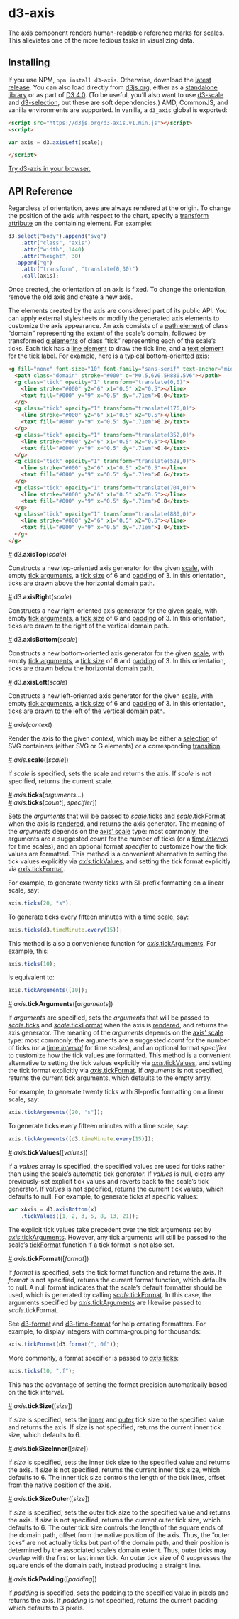 # d3-axis

The axis component renders human-readable reference marks for [scales](https://github.com/d3/d3-scale). This alleviates one of the more tedious tasks in visualizing data.

## Installing

If you use NPM, `npm install d3-axis`. Otherwise, download the [latest release](https://github.com/d3/d3-axis/releases/latest). You can also load directly from [d3js.org](https://d3js.org), either as a [standalone library](https://d3js.org/d3-axis.v1.min.js) or as part of [D3 4.0](https://github.com/d3/d3). (To be useful, you’ll also want to use [d3-scale](https://github.com/d3/d3-scale) and [d3-selection](https://github.com/d3/d3-selection), but these are soft dependencies.) AMD, CommonJS, and vanilla environments are supported. In vanilla, a `d3_axis` global is exported:

```html
<script src="https://d3js.org/d3-axis.v1.min.js"></script>
<script>

var axis = d3.axisLeft(scale);

</script>
```

[Try d3-axis in your browser.](https://tonicdev.com/npm/d3-axis)

## API Reference

Regardless of orientation, axes are always rendered at the origin. To change the position of the axis with respect to the chart, specify a [transform attribute](http://www.w3.org/TR/SVG/coords.html#TransformAttribute) on the containing element. For example:

```js
d3.select("body").append("svg")
    .attr("class", "axis")
    .attr("width", 1440)
    .attr("height", 30)
  .append("g")
    .attr("transform", "translate(0,30)")
    .call(axis);
```

Once created, the orientation of an axis is fixed. To change the orientation, remove the old axis and create a new axis.

The elements created by the axis are considered part of its public API. You can apply external stylesheets or modify the generated axis elements to customize the axis appearance. An axis consists of a [path element](https://www.w3.org/TR/SVG/paths.html#PathElement) of class “domain” representing the extent of the scale’s domain, followed by transformed [g elements](https://www.w3.org/TR/SVG/struct.html#Groups) of class “tick” representing each of the scale’s ticks. Each tick has a [line element](https://www.w3.org/TR/SVG/shapes.html#LineElement) to draw the tick line, and a [text element](https://www.w3.org/TR/SVG/text.html#TextElement) for the tick label. For example, here is a typical bottom-oriented axis:

```html
<g fill="none" font-size="10" font-family="sans-serif" text-anchor="middle">
  <path class="domain" stroke="#000" d="M0.5,6V0.5H880.5V6"></path>
  <g class="tick" opacity="1" transform="translate(0,0)">
    <line stroke="#000" y2="6" x1="0.5" x2="0.5"></line>
    <text fill="#000" y="9" x="0.5" dy=".71em">0.0</text>
  </g>
  <g class="tick" opacity="1" transform="translate(176,0)">
    <line stroke="#000" y2="6" x1="0.5" x2="0.5"></line>
    <text fill="#000" y="9" x="0.5" dy=".71em">0.2</text>
  </g>
  <g class="tick" opacity="1" transform="translate(352,0)">
    <line stroke="#000" y2="6" x1="0.5" x2="0.5"></line>
    <text fill="#000" y="9" x="0.5" dy=".71em">0.4</text>
  </g>
  <g class="tick" opacity="1" transform="translate(528,0)">
    <line stroke="#000" y2="6" x1="0.5" x2="0.5"></line>
    <text fill="#000" y="9" x="0.5" dy=".71em">0.6</text>
  </g>
  <g class="tick" opacity="1" transform="translate(704,0)">
    <line stroke="#000" y2="6" x1="0.5" x2="0.5"></line>
    <text fill="#000" y="9" x="0.5" dy=".71em">0.8</text>
  </g>
  <g class="tick" opacity="1" transform="translate(880,0)">
    <line stroke="#000" y2="6" x1="0.5" x2="0.5"></line>
    <text fill="#000" y="9" x="0.5" dy=".71em">1.0</text>
  </g>
</g>
```

<a name="axisTop" href="#axisTop">#</a> d3.<b>axisTop</b>(<i>scale</i>)

Constructs a new top-oriented axis generator for the given [scale](https://github.com/d3/d3-scale), with empty [tick arguments](#axis_ticks), a [tick size](#axis_tickSize) of 6 and [padding](#axis_tickPadding) of 3. In this orientation, ticks are drawn above the horizontal domain path.

<a name="axisRight" href="#axisRight">#</a> d3.<b>axisRight</b>(<i>scale</i>)

Constructs a new right-oriented axis generator for the given [scale](https://github.com/d3/d3-scale), with empty [tick arguments](#axis_ticks), a [tick size](#axis_tickSize) of 6 and [padding](#axis_tickPadding) of 3. In this orientation, ticks are drawn to the right of the vertical domain path.

<a name="axisBottom" href="#axisBottom">#</a> d3.<b>axisBottom</b>(<i>scale</i>)

Constructs a new bottom-oriented axis generator for the given [scale](https://github.com/d3/d3-scale), with empty [tick arguments](#axis_ticks), a [tick size](#axis_tickSize) of 6 and [padding](#axis_tickPadding) of 3. In this orientation, ticks are drawn below the horizontal domain path.

<a name="axisLeft" href="#axisLeft">#</a> d3.<b>axisLeft</b>(<i>scale</i>)

Constructs a new left-oriented axis generator for the given [scale](https://github.com/d3/d3-scale), with empty [tick arguments](#axis_ticks), a [tick size](#axis_tickSize) of 6 and [padding](#axis_tickPadding) of 3. In this orientation, ticks are drawn to the left of the vertical domain path.

<a name="_axis" href="#_axis">#</a> <i>axis</i>(<i>context</i>)

Render the axis to the given *context*, which may be either a [selection](https://github.com/d3/d3-selection) of SVG containers (either SVG or G elements) or a corresponding [transition](https://github.com/d3/d3-transition).

<a name="axis_scale" href="#axis_scale">#</a> <i>axis</i>.<b>scale</b>([<i>scale</i>])

If *scale* is specified, sets the scale and returns the axis. If *scale* is not specified, returns the current scale.

<a name="axis_ticks" href="#axis_ticks">#</a> <i>axis</i>.<b>ticks</b>(<i>arguments…</i>)
<br><a href="#axis_ticks">#</a> <i>axis</i>.<b>ticks</b>(<i>count</i>[, <i>specifier</i>])

Sets the *arguments* that will be passed to [*scale*.ticks](https://github.com/d3/d3-scale#continuous_ticks) and [*scale*.tickFormat](https://github.com/d3/d3-scale#continuous_tickFormat) when the axis is [rendered](#_axis), and returns the axis generator. The meaning of the *arguments* depends on the [axis’ scale](#axis_scale) type: most commonly, the arguments are a suggested *count* for the number of ticks (or a [time *interval*](https://github.com/d3/d3-time) for time scales), and an optional format *specifier* to customize how the tick values are formatted. This method is a convenient alternative to setting the tick values explicitly via [*axis*.tickValues](#axis_tickValues), and setting the tick format explicitly via [*axis*.tickFormat](#axis_tickFormat).

For example, to generate twenty ticks with SI-prefix formatting on a linear scale, say:

```js
axis.ticks(20, "s");
```

To generate ticks every fifteen minutes with a time scale, say:

```js
axis.ticks(d3.timeMinute.every(15));
```

This method is also a convenience function for [*axis*.tickArguments](#axis_tickArguments). For example, this:

```js
axis.ticks(10);
```

Is equivalent to:

```js
axis.tickArguments([10]);
```

<a name="axis_tickArguments" href="#axis_tickArguments">#</a> <i>axis</i>.<b>tickArguments</b>([<i>arguments</i>])

If *arguments* are specified, sets the *arguments* that will be passed to [*scale*.ticks](https://github.com/d3/d3-scale#continuous_ticks) and [*scale*.tickFormat](https://github.com/d3/d3-scale#continuous_tickFormat) when the axis is [rendered](#_axis), and returns the axis generator. The meaning of the *arguments* depends on the [axis’ scale](#axis_scale) type: most commonly, the arguments are a suggested *count* for the number of ticks (or a [time *interval*](https://github.com/d3/d3-time) for time scales), and an optional format *specifier* to customize how the tick values are formatted. This method is a convenient alternative to setting the tick values explicitly via [*axis*.tickValues](#axis_tickValues), and setting the tick format explicitly via [*axis*.tickFormat](#axis_tickFormat). If *arguments* is not specified, returns the current tick arguments, which defaults to the empty array.

For example, to generate twenty ticks with SI-prefix formatting on a linear scale, say:

```js
axis.tickArguments([20, "s"]);
```

To generate ticks every fifteen minutes with a time scale, say:

```js
axis.tickArguments([d3.timeMinute.every(15)]);
```

<a name="axis_tickValues" href="#axis_tickValues">#</a> <i>axis</i>.<b>tickValues</b>([<i>values</i>])

If a *values* array is specified, the specified values are used for ticks rather than using the scale’s automatic tick generator. If *values* is null, clears any previously-set explicit tick values and reverts back to the scale’s tick generator. If *values* is not specified, returns the current tick values, which defaults to null. For example, to generate ticks at specific values:

```js
var xAxis = d3.axisBottom(x)
    .tickValues([1, 2, 3, 5, 8, 13, 21]);
```

The explicit tick values take precedent over the tick arguments set by [*axis*.tickArguments](#axis_tickArguments). However, any tick arguments will still be passed to the scale’s [tickFormat](#axis_tickFormat) function if a tick format is not also set.

<a name="axis_tickFormat" href="#axis_tickFormat">#</a> <i>axis</i>.<b>tickFormat</b>([<i>format</i>])

If *format* is specified, sets the tick format function and returns the axis. If *format* is not specified, returns the current format function, which defaults to null. A null format indicates that the scale’s default formatter should be used, which is generated by calling [*scale*.tickFormat](https://github.com/d3/d3-scale#continuous_tickFormat). In this case, the arguments specified by [*axis*.tickArguments](#axis_tickArguments) are likewise passed to *scale*.tickFormat.

See [d3-format](https://github.com/d3/d3-format) and [d3-time-format](https://github.com/d3/d3-time-format) for help creating formatters. For example, to display integers with comma-grouping for thousands:

```js
axis.tickFormat(d3.format(",.0f"));
```

More commonly, a format specifier is passed to [*axis*.ticks](#axis_ticks):

```js
axis.ticks(10, ",f");
```

This has the advantage of setting the format precision automatically based on the tick interval.

<a name="axis_tickSize" href="#axis_tickSize">#</a> <i>axis</i>.<b>tickSize</b>([<i>size</i>])

If *size* is specified, sets the [inner](#axis_tickSizeInner) and [outer](#axis_tickSizeOuter) tick size to the specified value and returns the axis. If *size* is not specified, returns the current inner tick size, which defaults to 6.

<a name="axis_tickSizeInner" href="#axis_tickSizeInner">#</a> <i>axis</i>.<b>tickSizeInner</b>([<i>size</i>])

If *size* is specified, sets the inner tick size to the specified value and returns the axis. If *size* is not specified, returns the current inner tick size, which defaults to 6. The inner tick size controls the length of the tick lines, offset from the native position of the axis.

<a name="axis_tickSizeOuter" href="#axis_tickSizeOuter">#</a> <i>axis</i>.<b>tickSizeOuter</b>([<i>size</i>])

If *size* is specified, sets the outer tick size to the specified value and returns the axis. If *size* is not specified, returns the current outer tick size, which defaults to 6. The outer tick size controls the length of the square ends of the domain path, offset from the native position of the axis. Thus, the “outer ticks” are not actually ticks but part of the domain path, and their position is determined by the associated scale’s domain extent. Thus, outer ticks may overlap with the first or last inner tick. An outer tick size of 0 suppresses the square ends of the domain path, instead producing a straight line.

<a name="axis_tickPadding" href="#axis_tickPadding">#</a> <i>axis</i>.<b>tickPadding</b>([<i>padding</i>])

If *padding* is specified, sets the padding to the specified value in pixels and returns the axis. If *padding* is not specified, returns the current padding which defaults to 3 pixels.
